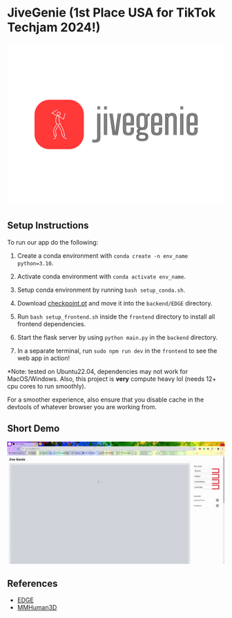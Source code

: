 # JiveGenie (**1st Place USA** for TikTok Techjam 2024!)
![](https://github.com/hxn150/JiveGenie/blob/main/banner.png)

## Setup Instructions

To run our app do the following:

1. Create a conda environment with `conda create -n env_name python=3.10`.

2. Activate conda environment with `conda activate env_name`.

3. Setup conda environment by running `bash setup_conda.sh`.

4. Download [checkpoint.pt](https://drive.google.com/file/d/1BAR712cVEqB8GR37fcEihRV_xOC-fZrZ/view?usp=share_link) and move it into the `backend/EDGE` directory.

5. Run `bash setup_frontend.sh` inside the `frontend` directory to install all frontend dependencies.

6. Start the flask server by using `python main.py` in the `backend` directory.

7. In a separate terminal, run `sudo npm run dev` in the `frontend` to see the web app in action!

\*Note: tested on Ubuntu22.04, dependencies may not work for MacOS/Windows. Also, this project is **very** compute heavy lol (needs 12+ cpu cores to run smoothly). 

For a smoother experience, also ensure that you disable cache in the devtools of whatever browser you are working from.

## Short Demo

![](https://github.com/hxn150/JiveGenie/blob/main/app_demo.gif)


## References
- [EDGE](https://github.com/Stanford-TML/EDGE/tree/main?tab=readme-ov-file)
- [MMHuman3D](https://github.com/open-mmlab/mmhuman3d)


